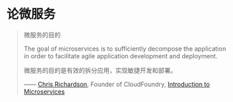 # 论微服务

> 微服务的目的
>
> The goal of microservices is to sufficiently decompose the application in order to facilitate agile application development and deployment.
>
> 微服务的目的是有效的拆分应用，实现敏捷开发和部署。
>
> —— [Chris Richardson](https://www.nginx.com/people/chris-richardson/), Founder of CloudFoundry, [Introduction to Microservices](https://www.nginx.com/blog/introduction-to-microservices/)

